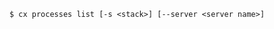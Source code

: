 <!-- layout:code post: toolbelt_processes_usage -->

```
$ cx processes list [-s <stack>] [--server <server name>]
```
